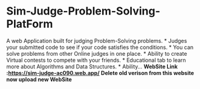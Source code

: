 # Sim-Judge-Problem-Solving-PlatForm
A web Application built for judging Problem-Solving problems. * Judges your submitted code to see if your code satisfies the conditions. * You can solve problems from other Online judges in one place. * Ability to create Virtual contests to compete with your friends. * Educational tab to learn more about Algorithms and Data Structures. * Ability…
**WebSite Link :https://sim-judge-ac090.web.app/**
**Delete old verison from this website now upload new WebSite**
